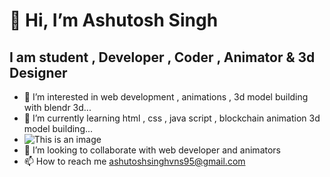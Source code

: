   #                                                               👋 Hi, I’m Ashutosh Singh
  
  ## I am student , Developer , Coder , Animator & 3d Designer
- 👀 I’m interested in web development , animations , 3d model building with blendr 3d...
- 🌱 I’m currently learning html , css , java script , blockchain animation 3d model building...   
- ![This is an image](https://cdn-icons-png.flaticon.com/512/8663/8663423.png)  
- 💞️ I’m looking to collaborate with web developer and animators
- 📫 How to reach me ashutoshsinghvns95@gmail.com

<!---
ashutosh2720/ashutosh2720 is a ✨ special ✨ repository because its `README.md` (this file) appears on your GitHub profile.
You can click the Preview link to take a look at your changes.
--->
